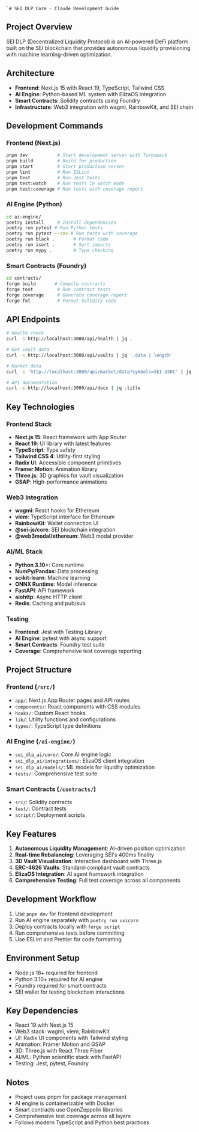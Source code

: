 
    `# SEI DLP Core - Claude Development Guide

## Project Overview
SEI DLP (Decentralized Liquidity Protocol) is an AI-powered DeFi platform built on the SEI blockchain that provides autonomous liquidity provisioning with machine learning-driven optimization.

## Architecture
- **Frontend**: Next.js 15 with React 19, TypeScript, Tailwind CSS
- **AI Engine**: Python-based ML system with ElizaOS integration
- **Smart Contracts**: Solidity contracts using Foundry
- **Infrastructure**: Web3 integration with wagmi, RainbowKit, and SEI chain

## Development Commands

### Frontend (Next.js)
```bash
pnpm dev           # Start development server with Turbopack
pnpm build         # Build for production
pnpm start         # Start production server
pnpm lint          # Run ESLint
pnpm test          # Run Jest tests
pnpm test:watch    # Run tests in watch mode
pnpm test:coverage # Run tests with coverage report
```

### AI Engine (Python)
```bash
cd ai-engine/
poetry install     # Install dependencies
poetry run pytest # Run Python tests
poetry run pytest --cov # Run tests with coverage
poetry run black .       # Format code
poetry run isort .       # Sort imports
poetry run mypy .        # Type checking
```

### Smart Contracts (Foundry)
```bash
cd contracts/
forge build       # Compile contracts
forge test         # Run contract tests
forge coverage     # Generate coverage report
forge fmt          # Format Solidity code
```

## API Endpoints
```bash
# Health check
curl -s http://localhost:3000/api/health | jq .

# Get vault data
curl -s http://localhost:3000/api/vaults | jq '.data | length'

# Market data
curl -s 'http://localhost:3000/api/market/data?symbols=SEI-USDC' | jq .data[0].price

# API documentation
curl -s http://localhost:3000/api/docs | jq .title
```

## Key Technologies

### Frontend Stack
- **Next.js 15**: React framework with App Router
- **React 19**: UI library with latest features
- **TypeScript**: Type safety
- **Tailwind CSS 4**: Utility-first styling
- **Radix UI**: Accessible component primitives
- **Framer Motion**: Animation library
- **Three.js**: 3D graphics for vault visualization
- **GSAP**: High-performance animations

### Web3 Integration
- **wagmi**: React hooks for Ethereum
- **viem**: TypeScript interface for Ethereum
- **RainbowKit**: Wallet connection UI
- **@sei-js/core**: SEI blockchain integration
- **@web3modal/ethereum**: Web3 modal provider

### AI/ML Stack
- **Python 3.10+**: Core runtime
- **NumPy/Pandas**: Data processing
- **scikit-learn**: Machine learning
- **ONNX Runtime**: Model inference
- **FastAPI**: API framework
- **aiohttp**: Async HTTP client
- **Redis**: Caching and pub/sub

### Testing
- **Frontend**: Jest with Testing Library
- **AI Engine**: pytest with async support
- **Smart Contracts**: Foundry test suite
- **Coverage**: Comprehensive test coverage reporting

## Project Structure

### Frontend (`/src/`)
- `app/`: Next.js App Router pages and API routes
- `components/`: React components with CSS modules
- `hooks/`: Custom React hooks
- `lib/`: Utility functions and configurations
- `types/`: TypeScript type definitions

### AI Engine (`/ai-engine/`)
- `sei_dlp_ai/core/`: Core AI engine logic
- `sei_dlp_ai/integrations/`: ElizaOS client integration
- `sei_dlp_ai/models/`: ML models for liquidity optimization
- `tests/`: Comprehensive test suite

### Smart Contracts (`/contracts/`)
- `src/`: Solidity contracts
- `test/`: Contract tests
- `script/`: Deployment scripts

## Key Features
1. **Autonomous Liquidity Management**: AI-driven position optimization
2. **Real-time Rebalancing**: Leveraging SEI's 400ms finality
3. **3D Vault Visualization**: Interactive dashboard with Three.js
4. **ERC-4626 Vaults**: Standard-compliant vault contracts
5. **ElizaOS Integration**: AI agent framework integration
6. **Comprehensive Testing**: Full test coverage across all components

## Development Workflow
1. Use `pnpm dev` for frontend development
2. Run AI engine separately with `poetry run uvicorn`
3. Deploy contracts locally with `forge script`
4. Run comprehensive tests before committing
5. Use ESLint and Prettier for code formatting

## Environment Setup
- Node.js 18+ required for frontend
- Python 3.10+ required for AI engine
- Foundry required for smart contracts
- SEI wallet for testing blockchain interactions

## Key Dependencies
- React 19 with Next.js 15
- Web3 stack: wagmi, viem, RainbowKit
- UI: Radix UI components with Tailwind styling
- Animation: Framer Motion and GSAP
- 3D: Three.js with React Three Fiber
- AI/ML: Python scientific stack with FastAPI
- Testing: Jest, pytest, Foundry

## Notes
- Project uses pnpm for package management
- AI engine is containerizable with Docker
- Smart contracts use OpenZeppelin libraries
- Comprehensive test coverage across all layers
- Follows modern TypeScript and Python best practices